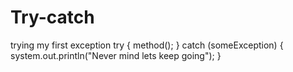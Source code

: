 # Try-catch
trying my first exception 
try {
     method();
     } catch (someException) {
     system.out.println("Never mind lets keep going");
     }

